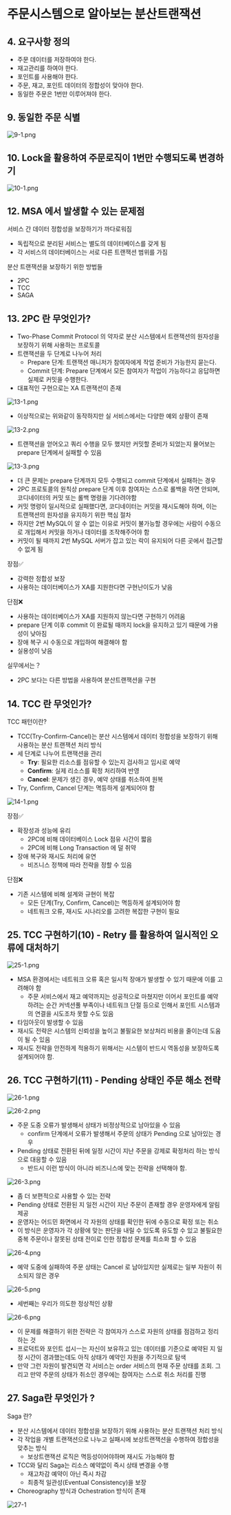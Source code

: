 # 주문시스템으로 알아보는 분산트랜잭션

## 4. 요구사항 정의

- 주문 데이터를 저장하여야 한다.
- 재고관리를 하여야 한다.
- 포인트를 사용해야 한다.
- 주문, 재고, 포인트 데이터의 정합성이 맞아야 한다.
- 동일한 주문은 1번만 이루어져야 한다.

## 9. 동일한 주문 식별

![9-1.png](images/9-1.png)

## 10. Lock을 활용하여 주문로직이 1번만 수행되도록 변경하기

![10-1.png](images/10-1.png)

## 12. MSA 에서 발생할 수 있는 문제점

서비스 간 데이터 정합성을 보장하기가 까다로워짐

- 독립적으로 분리된 서비스는 별도의 데이터베이스를 갖게 됨
- 각 서비스의 데이터베이스는 서로 다른 트랜잭션 범위를 가짐

분산 트랜잭션을 보장하기 위한 방법들

- 2PC
- TCC
- SAGA

## 13. 2PC 란 무엇인가?

- Two-Phase Commit Protocol 의 약자로 분산 시스템에서 트랜잭션의 원자성을 보장하기 위해 사용하는 프로토콜
- 트랜잭션을 두 단계로 나누어 처리
  - Prepare 단계: 트랜잭션 매니저가 참여자에게 작업 준비가 가능한지 묻는다.
  - Commit 단계: Prepare 단계에서 모든 참여자가 작업이 가능하다고 응답하면 실제로 커밋을 수행한다.
- 대표적인 구현으로는 XA 트랜잭션이 존재

![13-1.png](images/13-1.png)

- 이상적으로는 위와같이 동작하지만 실 서비스에서는 다양한 예외 상황이 존재

![13-2.png](images/13-2.png)

- 트랜잭션을 얻어오고 쿼리 수행을 모두 했지만 커밋할 준비가 되었는지 물어보는 prepare 단계에서 실패할 수 있음

![13-3.png](images/13-3.png)

- 더 큰 문제는 prepare 단계까지 모두 수행되고 commit 단계에서 실패하는 경우
- 2PC 프로토콜의 원칙상 prepare 단계 이후 참여자는 스스로 롤백을 하면 안되며, 코디네이터의 커밋 또는 롤백 명령을 기다려야함
- 커밋 명령이 일시적으로 실패했다면, 코디네이터는 커밋을 재시도해야 하며, 이는 트랜잭션의 원자성을 유지하기 위한 핵심 절차
- 하지만 2번 MySQL이 알 수 없는 이유로 커밋이 불가능할 경우에는 사람이 수동으로 개입해서 커밋을 하거나 데이터를 조작해주어야 함
- 커밋이 될 때까지 2번 MySQL 서버가 잡고 있는 락이 유지되어 다른 곳에서 접근할 수 없게 됨

장점✅

- 강력한 정합성 보장
- 사용하는 데이터베이스가 XA를 지원한다면 구현난이도가 낮음

단점❌

- 사용하는 데이터베이스가 XA를 지원하지 않는다면 구현하기 어려움
- prepare 단계 이후 commit 이 완료될 때까지 lock을 유지하고 있기 때문에 가용성이 낮아짐
- 장애 복구 시 수동으로 개입하여 해결해야 함
- 실용성이 낮음

실무에서는？

- 2PC 보다는 다른 방법을 사용하여 분산트랜잭션을 구현

## 14. TCC 란 무엇인가?

TCC 패턴이란?

- TCC(Try-Confirm-Cancel)는 분산 시스템에서 데이터 정합성을 보장하기 위해 사용하는 분산 트랜잭션 처리 방식
- 세 단계로 나누어 트랜잭션을 관리
  - **Try**: 필요한 리소스를 점유할 수 있는지 검사하고 임시로 예약
  - **Confirm**: 실제 리소스를 확정 처리하여 반영
  - **Cancel**: 문제가 생긴 경우, 예약 상태를 취소하여 원복
- Try, Confirm, Cancel 단계는 멱등하게 설계되어야 함

![14-1.png](images/14-1.png)

장점✅

- 확장성과 성능에 유리
  - 2PC에 비해 데이터베이스 Lock 점유 시간이 짧음
  - 2PC에 비해 Long Transaction 에 덜 취약
- 장애 복구와 재시도 처리에 유연
  - 비즈니스 정책에 따라 전략을 정할 수 있음

단점❌

- 기존 시스템에 비해 설계와 규현이 복잡
  - 모든 단계(Try, Confirm, Cancel)는 멱등하게 설계되어야 함
  - 네트워크 오류, 재시도 시나리오를 고려한 복잡한 구현이 필요

## 25. TCC 구현하기(10) - Retry 를 활용하여 일시적인 오류에 대처하기

![25-1.png](images/25-1.png)

- MSA 환경에서는 네트워크 오류 혹은 일시적 장애가 발생할 수 있기 때문에 이를 고려해야 함
  - 주문 서비스에서 재고 예약까지는 성공적으로 마쳤지만 이어서 포인트를 예약하려는 순간 커넥션풀 부족이나 네트워크 단절 등으로 인해서 포인트 시스템과의 연결을 시도조차 못할 수도 있음
- 타임아웃이 발생할 수 있음
- 재시도 전략은 시스템의 신뢰성을 높이고 불필요한 보상처리 비용을 줄이는데 도움이 될 수 있음
- 재시도 전략을 안전하게 적용하기 위해서는 시스템이 반드시 역동성을 보장하도록 설계되어야 함.

## 26. TCC 구현하기(11) - Pending 상태인 주문 해소 전략

![26-1.png](images/26-1.png)

![26-2.png](images/26-2.png)

- 주문 도중 오류가 발생해서 상태가 비정상적으로 남아있을 수 있음
  - confirm 단계에서 오류가 발생해서 주문의 상태가 Pending 으로 남아있는 경우
- Pending 상태로 전환된 뒤에 일정 시간이 지난 주문을 강제로 확정처리 하는 방식으로 대응할 수 있음
  - 반드시 이런 방식이 아니라 비즈니스에 맞는 전략을 선택해야 함.

![26-3.png](images/26-3.png)

- 좀 더 보편적으로 사용할 수 있는 전략
- Pending 상태로 전환된 지 일전 시간이 지난 주문이 존재할 경우 운영자에게 알림 제공
- 운영자는 어드민 화면에서 각 자원의 상태를 확인한 뒤에 수동으로 확정 또는 취소
- 이 방식은 운영자가 각 상황에 맞는 판단을 내릴 수 있도록 유도할 수 있고 불필요한 중복 주문이나 잘못된 상태 전이로 인한 정합성 문제를 최소화 할 수 있음

![26-4.png](images/26-4.png)

- 예약 도중에 실패하여 주문 상태는 Cancel 로 남아있지만 실제로는 일부 자원이 취소되지 않은 경우

![26-5.png](images/26-5.png)

- 세번째는 우리가 의도한 정상적인 상황

![26-6.png](images/26-6.png)

- 이 문제를 해결하기 위한 전략은 각 참여자가 스스로 자원의 상태를 점검하고 정리하는 것
- 프로덕트와 포인트 섭시ㅡ는 자신이 보유하고 있는 데이터를 기준으로 예약된 지 일정 시간이 경과했는데도 아직 상태가 예약인 자원을 주기적으로 탐색
- 만약 그런 자원이 발견되면 각 서비스는 order 서비스의 현재 주문 상태를 조회. 그리고 만약 주문의 상태가 취소인 경우에는 참여자는 스스로 취소 처리를 진행

## 27. Saga란 무엇인가 ?

Saga 란?

- 분산 시스템에서 데이터 정합성을 보장하기 위해 사용하는 분산 트랜잭션 처리 방식
- 각  작업을 개별 트랜잭션으로 나누고 실패시에 보상트랜잭션을 수행하여 정합성을 맞추는 방식
  - 보상트랜잭션 로직은 멱등성이어야하며 재시도 가능해야 함
- TCC와 달리 Saga는 리소스 예약없이 즉시 상태 변경을 수행
  - 재고차감 예약이 아닌 즉시 차감
  - 최종적 일관성(Eventual Consistency)을 보장
- Choreography 방식과 Ochestration 방식이 존재

![27-1](27-1.png)
